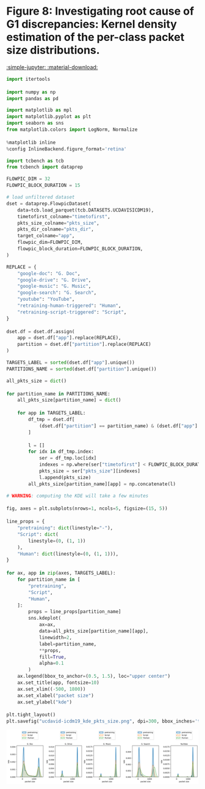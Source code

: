 # Figure 8: Investigating root cause of G1 discrepancies: Kernel density estimation of the per-class packet size distributions.

[:simple-jupyter: :material-download:](/papers/imc23/notebooks/figure8_ucdavis_kde_on_pkts_size.ipynb)


```python
import itertools

import numpy as np
import pandas as pd
```


```python
import matplotlib as mpl
import matplotlib.pyplot as plt
import seaborn as sns
from matplotlib.colors import LogNorm, Normalize

%matplotlib inline
%config InlineBackend.figure_format='retina'
```


```python
import tcbench as tcb
from tcbench import dataprep
```


```python
FLOWPIC_DIM = 32
FLOWPIC_BLOCK_DURATION = 15
```


```python
# load unfiltered dataset
dset = dataprep.FlowpicDataset(
    data=tcb.load_parquet(tcb.DATASETS.UCDAVISICDM19),
    timetofirst_colname="timetofirst",
    pkts_size_colname="pkts_size",
    pkts_dir_colname="pkts_dir",
    target_colname="app",
    flowpic_dim=FLOWPIC_DIM,
    flowpic_block_duration=FLOWPIC_BLOCK_DURATION,
)
```


```python
REPLACE = {
    "google-doc": "G. Doc",
    "google-drive": "G. Drive",
    "google-music": "G. Music",
    "google-search": "G. Search",
    "youtube": "YouTube",
    "retraining-human-triggered": "Human",
    "retraining-script-triggered": "Script",
}

dset.df = dset.df.assign(
    app = dset.df["app"].replace(REPLACE),
    partition = dset.df["partition"].replace(REPLACE)
)
```


```python
TARGETS_LABEL = sorted(dset.df["app"].unique())
PARTITIONS_NAME = sorted(dset.df["partition"].unique())
```


```python
all_pkts_size = dict()

for partition_name in PARTITIONS_NAME:
    all_pkts_size[partition_name] = dict()

    for app in TARGETS_LABEL:
        df_tmp = dset.df[
            (dset.df["partition"] == partition_name) & (dset.df["app"] == app)
        ]

        l = []
        for idx in df_tmp.index:
            ser = df_tmp.loc[idx]
            indexes = np.where(ser["timetofirst"] < FLOWPIC_BLOCK_DURATION)[0]
            pkts_size = ser["pkts_size"][indexes]
            l.append(pkts_size)
        all_pkts_size[partition_name][app] = np.concatenate(l)
```


```python
# WARNING: computing the KDE will take a few minutes

fig, axes = plt.subplots(nrows=1, ncols=5, figsize=(15, 5))

line_props = {
    "pretraining": dict(linestyle="-"),
    "Script": dict(
        linestyle=(0, (1, 1))
    ), 
    "Human": dict(linestyle=(0, (1, 1))),
}

for ax, app in zip(axes, TARGETS_LABEL):
    for partition_name in [
        "pretraining",
        "Script",
        "Human",
    ]:
        props = line_props[partition_name]
        sns.kdeplot(
            ax=ax,
            data=all_pkts_size[partition_name][app],
            linewidth=2,
            label=partition_name,
            **props,
            fill=True,
            alpha=0.1
        )
    ax.legend(bbox_to_anchor=(0.5, 1.5), loc="upper center")
    ax.set_title(app, fontsize=10)
    ax.set_xlim((-500, 1800))
    ax.set_xlabel("packet size")
    ax.set_ylabel("kde")

plt.tight_layout()
plt.savefig("ucdavid-icdm19_kde_pkts_size.png", dpi=300, bbox_inches='tight')
```


    
![png](figure8_ucdavis_kde_on_pkts_size_files/figure8_ucdavis_kde_on_pkts_size_10_0.png)
    


